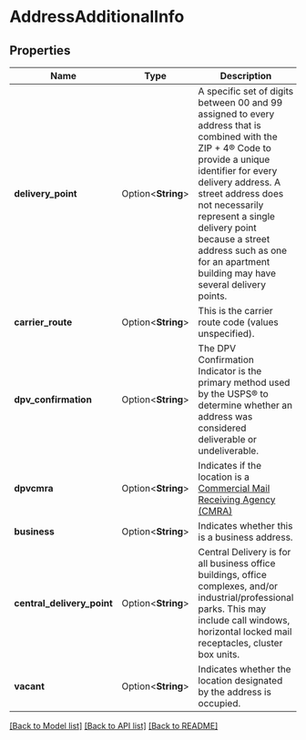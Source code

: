# AddressAdditionalInfo

## Properties

Name | Type | Description | Notes
------------ | ------------- | ------------- | -------------
**delivery_point** | Option<**String**> | A specific set of digits between 00 and 99 assigned to every address that is combined with the ZIP + 4&#174; Code to provide a unique identifier for every delivery address.  A street address does not necessarily represent a single delivery point because a street address such as one for an apartment building may have several delivery points. | [optional]
**carrier_route** | Option<**String**> | This is the carrier route code (values unspecified). | [optional]
**dpv_confirmation** | Option<**String**> | The DPV Confirmation Indicator is the primary method used by the USPS&#174; to determine whether an address was considered deliverable or undeliverable. | [optional]
**dpvcmra** | Option<**String**> | Indicates if the location is a [Commercial Mail Receiving Agency (CMRA)](https://faq.usps.com/s/article/Mail-Services-at-Non-Postal-Sites-CMRA) | [optional]
**business** | Option<**String**> | Indicates whether this is a business address. | [optional]
**central_delivery_point** | Option<**String**> | Central Delivery is for all business office buildings, office complexes, and/or industrial/professional parks. This may include call windows, horizontal locked mail receptacles, cluster box units. | [optional]
**vacant** | Option<**String**> | Indicates whether the location designated by the address is occupied. | [optional]

[[Back to Model list]](../README.md#documentation-for-models) [[Back to API list]](../README.md#documentation-for-api-endpoints) [[Back to README]](../README.md)


